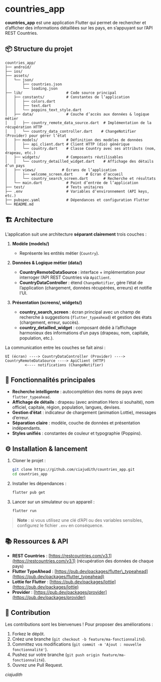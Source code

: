 # countries\_app

**countries\_app** est une application Flutter qui permet de rechercher et d’afficher des informations détaillées sur les pays, en s’appuyant sur l’API REST Countries.

## 📦 Structure du projet

```
countries_app/
├── android/               
├── ios/                
├── assets/              
│   └── json/
│       ├── countries.json 
│       └── loading.json 
├── lib/                    # Code source principal
│   ├── constants/          # Constantes de l’application
│   │   ├── colors.dart
│   │   ├── text.dart     
│   │   └── poppins_text_style.dart
│   ├── data/               # Couche d’accès aux données & logique métier
│   │   ├── country_remote_data_source.dart  # Implémentation de la récupération HTTP
│   │   └── country_data_controller.dart    # ChangeNotifier (Provider) pour gérer l’état
│   ├── models/             # Définition des modèles de données
│   │   ├── api_client.dart # Client HTTP (dio) générique
│   │   └── country.dart    # Classe Country avec ses attributs (nom, drapeau, etc.)
│   ├── widgets/            # Composants réutilisables
│   │   └── country_detailled_widget.dart    # Affichage des détails d’un pays
│   ├── views/            # Écrans de l’application
│   │   ├── welcome_screen.dart      # Écran d’accueil
│   │   └── country_search_screen.dart       # Recherche et résultats
│   └── main.dart           # Point d’entrée de l’application
├── test/                   # Tests unitaires
├── .env                    # Variables d’environnement (API keys, etc.)
├── pubspec.yaml            # Dépendances et configuration Flutter
└── README.md               
```

## 🏗️ Architecture

L’application suit une architecture **séparant clairement** trois couches :

1. **Modèle (models/)**

    * Représente les entités métier (`Country`).
2. **Données & Logique métier (data/)**

    * **CountryRemoteDataSource** : interface + implémentation pour interroger l’API REST Countries via `ApiClient`.
    * **CountryDataController** : étend `ChangeNotifier`, gère l’état de l’application (chargement, données récupérées, erreurs) et notifie l’UI.
3. **Présentation (screens/, widgets/)**

    * **country\_search\_screen** : écran principal avec un champ de recherche à suggestions (`flutter_typeahead`) et gestion des états (chargement, erreur, succès).
    * **country\_detailled\_widget** : composant dédié à l’affichage harmonieux des informations d’un pays (drapeau, nom, capitale, population, etc.).

La communication entre les couches se fait ainsi :

```
UI (écran) ----> CountryDataController (Provider) ----> CountryRemoteDataSource ----> ApiClient (HTTP)
         <---- notifications (ChangeNotifier)
```

## 🚀 Fonctionnalités principales

* **Recherche intelligente** : autocomplétion des noms de pays avec `flutter_typeahead`.
* **Affichage de détails** : drapeau (avec animation Hero si souhaité), nom officiel, capitale, région, population, langues, devises.
* **Gestion d’état** : indicateur de chargement (animation Lottie), messages d’erreur.
* **Séparation claire** : modèle, couche de données et présentation indépendants.
* **Styles unifiés** : constantes de couleur et typographie (Poppins).

## ⚙️ Installation & lancement

1. Cloner le projet :

   ```bash
   git clone https://github.com/ciajudith/countries_app.git
   cd countries_app
   ```
2. Installer les dépendances :

   ```bash
   flutter pub get
   ```
3. Lancer sur un simulateur ou un appareil :

   ```bash
   flutter run
   ```

> **Note** : si vous utilisez une clé d’API ou des variables sensibles, configurez le fichier `.env` en conséquence.

## 📚 Ressources & API

* **REST Countries** : [https://restcountries.com/v3.1](https://restcountries.com/v3.1) (récupération des données de chaque pays)
* **Flutter TypeAhead** : [https://pub.dev/packages/flutter\_typeahead](https://pub.dev/packages/flutter_typeahead)
* **Lottie for Flutter** : [https://pub.dev/packages/lottie](https://pub.dev/packages/lottie)
* **Provider** : [https://pub.dev/packages/provider](https://pub.dev/packages/provider)

## 🤝 Contribution

Les contributions sont les bienvenues ! Pour proposer des améliorations :

1. Forkez le dépôt.
2. Créez une branche (`git checkout -b feature/ma-fonctionnalité`).
3. Committez vos modifications (`git commit -m 'Ajout : nouvelle fonctionnalité'`).
4. Pushez sur votre branche (`git push origin feature/ma-fonctionnalité`).
5. Ouvrez une Pull Request.



*ciajudith*
